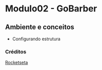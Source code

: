 # Modulo02 - GoBarber

## Ambiente e conceitos

- Configurando estrutura


### Créditos
[Rocketseta](http://www.rocketseat.com.br)